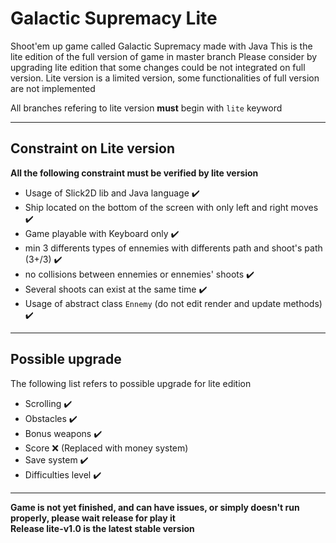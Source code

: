 # Galactic Supremacy Lite
Shoot'em up game called Galactic Supremacy made with Java
This is the lite edition of the full version of game in master branch
Please consider by upgrading lite edition that some changes could be not integrated on full version.
Lite version is a limited version, some functionalities of full version are not implemented

All branches refering to lite version **must** begin with `lite` keyword

-------------

## Constraint on Lite version
**All the following constraint must be verified by lite version**
* Usage of Slick2D lib and Java language ✔️
* Ship located on the bottom of the screen with only left and right moves ✔️
* Game playable with Keyboard only ✔️
* min 3 differents types of ennemies with differents path and shoot's path (3+/3) ✔️
* no collisions between ennemies or ennemies' shoots ✔️
* Several shoots can exist at the same time ✔️
* Usage of abstract class `Ennemy` (do not edit render and update methods) ✔️

-----------

## Possible upgrade
The following list refers to possible upgrade for lite edition
* Scrolling ✔️
* Obstacles ✔️
* Bonus weapons ✔️
* Score ❌ (Replaced with money system)
* Save system ✔️
* Difficulties level ✔️

-----------

__**Game is not yet finished, and can have issues, or simply doesn't run properly, please wait release for play it**__<br/>
__**Release lite-v1.0 is the latest stable version**__
